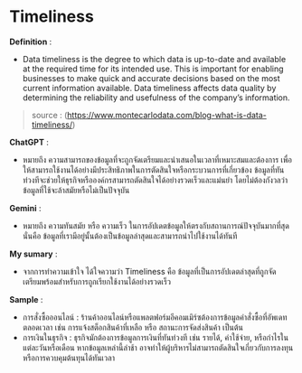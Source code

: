# Timeliness
**Definition** :
- Data timeliness is the degree to which data is up-to-date and available at the required time for its intended use. This is important for enabling businesses to make quick and accurate decisions based on the most current information available. Data timeliness affects data quality by determining the reliability and usefulness of the company’s information.

> source : (https://www.montecarlodata.com/blog-what-is-data-timeliness/)

**ChatGPT** :
- หมายถึง ความสามารถของข้อมูลที่จะถูกจัดเตรียมและนำเสนอในเวลาที่เหมาะสมและต้องการ เพื่อให้สามารถใช้งานได้อย่างมีประสิทธิภาพในการตัดสินใจหรือกระบวนการที่เกี่ยวข้อง ข้อมูลที่ทันท่วงทีจะช่วยให้ธุรกิจหรือองค์กรสามารถตัดสินใจได้อย่างรวดเร็วและแม่นยำ โดยไม่ต้องกังวลว่า ข้อมูลที่ใช้จะล้าสมัยหรือไม่เป็นปัจจุบัน

**Gemini** :
- หมายถึง ความทันสมัย หรือ ความเร็ว ในการอัปเดตข้อมูลให้ตรงกับสถานการณ์ปัจจุบันมากที่สุด นั่นคือ ข้อมูลที่เรามีอยู่นั้นต้องเป็นข้อมูลล่าสุดและสามารถนำไปใช้งานได้ทันที

**My sumary** :
- จากการทำความเข้าใจ ได้ใจความว่า Timeliness คือ ข้อมูลที่เป็นการอัปเดตล่าสุดที่ถูกจัดเตรียมพร้อมสำหรับการถูกเรียกใช้งานได้อย่างรวดเร็ว

**Sample** :
- การสั่งซื้อออนไลน์ : ร้านค้าออนไลน์หรือแพลตฟอร์มอีคอมเมิร์ซต้องการข้อมูลคำสั่งซื้อที่อัพเดทตลอดเวลา เช่น การแจ้งสต็อกสินค้าที่เหลือ หรือ สถานะการจัดส่งสินค้า เป็นต้น
- การเงินในธุรกิจ : ธุรกิจมักต้องการข้อมูลการเงินที่ทันท่วงที เช่น รายได้, ค่าใช้จ่าย, หรือกำไรในแต่ละวันหรือเดือน หากข้อมูลเหล่านี้ล่าช้า อาจทำให้ผู้บริหารไม่สามารถตัดสินใจเกี่ยวกับการลงทุนหรือการควบคุมต้นทุนได้ทันเวลา
